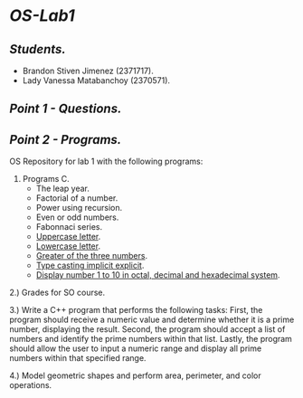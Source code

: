 # ***OS-Lab1***

## ***Students.***
- Brandon Stiven Jimenez (2371717).
- Lady Vanessa Matabanchoy (2370571).

## ***Point 1 - Questions.***
## ***Point 2 - Programs.***
OS Repository for lab 1 with the following programs: 

1. Programs C.
   - The leap year.
   - Factorial of a number.
   - Power using recursion.
   - Even or odd numbers.
   - Fabonnaci series.
   - [Uppercase letter](https://github.com/matabanchoylady543/OS-Lab1/blob/main/uppercase.c).
   - [Lowercase letter](https://github.com/matabanchoylady543/OS-Lab1/blob/main/lowercase.c).
   - [Greater of the three numbers](https://github.com/matabanchoylady543/OS-Lab1/blob/main/greater.c).
   - [Type casting implicit explicit](https://github.com/matabanchoylady543/OS-Lab1/blob/main/implicit_explicit.c).
   - [Display number 1 to 10 in octal, decimal and hexadecimal system](https://github.com/matabanchoylady543/OS-Lab1/blob/main/dec_octal_hex.c).

2.) Grades for SO course.

3.) Write a C++ program that performs the following tasks: First, the program should receive a numeric value and determine whether it is a prime number, displaying the result. Second, the program should accept a list of numbers and identify the prime numbers within that list. Lastly, the program should allow the user to input a numeric range and display all prime numbers within that specified range.

4.) Model geometric shapes and perform area, perimeter, and color operations.
